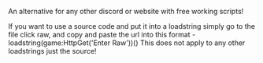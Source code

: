 An alternative for any other discord or website with free working scripts!

If you want to use a source code and put it into a loadstring simply go to the file click raw, and copy and paste the url into this format -
loadstring(game:HttpGet('Enter Raw'))()
This does not apply to any other loadstrings just the source!
